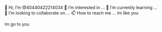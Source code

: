  👋 Hi, I’m @40440422214034
👀 I’m interested in ...
 🌱 I’m currently learning ...
💞️ I’m looking to collaborate on ...
📫 How to reach me ...
lm like you
<!---
40440422214034/40440422214034 is a ✨ special ✨ repository because its `README.md` README.md(this file) appears on your GitHub profile.
You can click the Preview link to take a look at your changes.
--->
lm go to you
